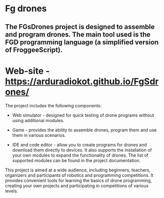 # Fg drones
The FGsDrones project is designed to assemble and program drones. The main tool used is the FGD programming language (a simplified version of FroggeeScript).
 ---
 # Web-site - https://arduradiokot.github.io/FgSdrones/
The project includes the following components:

* Web simulator - designed for quick testing of drone programs without using additional modules.
  
* Game - provides the ability to assemble drones, program them and use them in various scenarios.
  
* IDE and code editor - allow you to create programs for drones and download them directly to devices. It also supports the installation of your own modules to expand the functionality of drones. The list of supported modules can be found in the project documentation.

This project is aimed at a wide audience, including beginners, teachers, organizers and participants of robotics and programming competitions. It provides convenient tools for learning the basics of drone programming, creating your own projects and participating in competitions of various levels.
